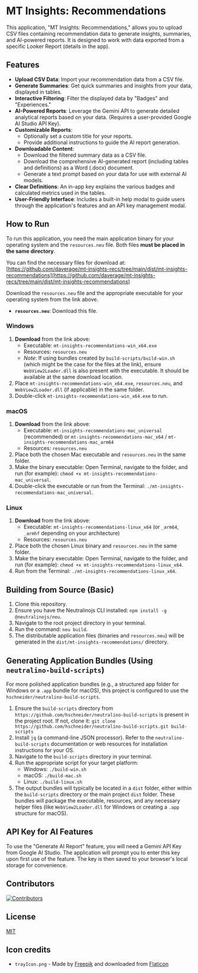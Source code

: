 # MT Insights: Recommendations

This application, "MT Insights: Recommendations," allows you to upload CSV files containing recommendation data to generate insights, summaries, and AI-powered reports. It is designed to work with data exported from a specific Looker Report (details in the app).

## Features

*   **Upload CSV Data**: Import your recommendation data from a CSV file.
*   **Generate Summaries**: Get quick summaries and insights from your data, displayed in tables.
*   **Interactive Filtering**: Filter the displayed data by "Badges" and "Experiences."
*   **AI-Powered Reports**: Leverage the Gemini API to generate detailed analytical reports based on your data. (Requires a user-provided Google AI Studio API Key).
*   **Customizable Reports**:
    *   Optionally set a custom title for your reports.
    *   Provide additional instructions to guide the AI report generation.
*   **Downloadable Content**:
    *   Download the filtered summary data as a CSV file.
    *   Download the comprehensive AI-generated report (including tables and definitions) as a Word (.docx) document.
    *   Generate a text prompt based on your data for use with external AI models.
*   **Clear Definitions**: An in-app key explains the various badges and calculated metrics used in the tables.
*   **User-Friendly Interface**: Includes a built-in help modal to guide users through the application's features and an API key management modal.

## How to Run

To run this application, you need the main application binary for your operating system and the `resources.neu` file. Both files **must be placed in the same directory**.

You can find the necessary files for download at:
[https://github.com/daverage/mt-insights-recs/tree/main/dist/mt-insights-recommendations](https://github.com/daverage/mt-insights-recs/tree/main/dist/mt-insights-recommendations)

Download the `resources.neu` file and the appropriate executable for your operating system from the link above.

*   **`resources.neu`**: Download this file.

### Windows

1.  **Download** from the link above:
    *   Executable: `mt-insights-recommendations-win_x64.exe`
    *   Resources: `resources.neu`
    *   *Note*: If using bundles created by `build-scripts/build-win.sh` (which might be the case for the files at the link), ensure `WebView2Loader.dll` is also present with the executable. It should be available at the same download location.
2.  Place `mt-insights-recommendations-win_x64.exe`, `resources.neu`, and `WebView2Loader.dll` (if applicable) in the same folder.
3.  Double-click `mt-insights-recommendations-win_x64.exe` to run.

### macOS

1.  **Download** from the link above:
    *   Executable: `mt-insights-recommendations-mac_universal` (recommended) or `mt-insights-recommendations-mac_x64` / `mt-insights-recommendations-mac_arm64`
    *   Resources: `resources.neu`
2.  Place both the chosen Mac executable and `resources.neu` in the same folder.
3.  Make the binary executable: Open Terminal, navigate to the folder, and run (for example): `chmod +x mt-insights-recommendations-mac_universal`.
4.  Double-click the executable or run from the Terminal: `./mt-insights-recommendations-mac_universal`.

### Linux

1.  **Download** from the link above:
    *   Executable: `mt-insights-recommendations-linux_x64` (or `_arm64`, `_armhf` depending on your architecture)
    *   Resources: `resources.neu`
2.  Place both the chosen Linux binary and `resources.neu` in the same folder.
3.  Make the binary executable: Open Terminal, navigate to the folder, and run (for example): `chmod +x mt-insights-recommendations-linux_x64`.
4.  Run from the Terminal: `./mt-insights-recommendations-linux_x64`.

## Building from Source (Basic)

1.  Clone this repository.
2.  Ensure you have the Neutralinojs CLI installed: `npm install -g @neutralinojs/neu`.
3.  Navigate to the root project directory in your terminal.
4.  Run the command: `neu build`.
5.  The distributable application files (binaries and `resources.neu`) will be generated in the `dist/mt-insights-recommendations/` directory.

## Generating Application Bundles (Using `neutralino-build-scripts`)

For more polished application bundles (e.g., a structured app folder for Windows or a `.app` bundle for macOS), this project is configured to use the `hschneider/neutralino-build-scripts`.

1.  Ensure the `build-scripts` directory from `https://github.com/hschneider/neutralino-build-scripts` is present in the project root. If not, clone it:
    `git clone https://github.com/hschneider/neutralino-build-scripts.git build-scripts`
2.  Install `jq` (a command-line JSON processor). Refer to the `neutralino-build-scripts` documentation or web resources for installation instructions for your OS.
3.  Navigate to the `build-scripts` directory in your terminal.
4.  Run the appropriate script for your target platform:
    *   Windows: `./build-win.sh`
    *   macOS: `./build-mac.sh`
    *   Linux: `./build-linux.sh`
5.  The output bundles will typically be located in a `dist` folder, either within the `build-scripts` directory or the main project `dist` folder. These bundles will package the executable, resources, and any necessary helper files (like `WebView2Loader.dll` for Windows or creating a `.app` structure for macOS).

## API Key for AI Features

To use the "Generate AI Report" feature, you will need a Gemini API Key from Google AI Studio. The application will prompt you to enter this key upon first use of the feature. The key is then saved to your browser's local storage for convenience.

## Contributors

[![Contributors](https://contrib.rocks/image?repo=neutralinojs/neutralinojs-minimal)](https://github.com/neutralinojs/neutralinojs-minimal/graphs/contributors)

## License

[MIT](LICENSE)

## Icon credits

- `trayIcon.png` - Made by [Freepik](https://www.freepik.com) and downloaded from [Flaticon](https://www.flaticon.com)

